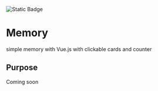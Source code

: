 <img alt="Static Badge" src="https://img.shields.io/badge/Project level-Simple-green">

# Memory
simple memory with Vue.js with clickable cards and counter

## Purpose

Coming soon
